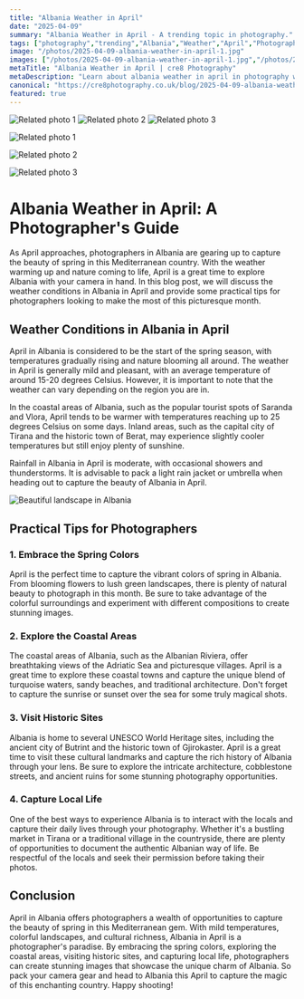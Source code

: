 ```yaml
---
title: "Albania Weather in April"
date: "2025-04-09"
summary: "Albania Weather in April - A trending topic in photography."
tags: ["photography","trending","Albania","Weather","April","Photographer's Guide","Spring","Mediterranean","Landscape","Coastal Areas","Historic Sites","Local Life"]
image: "/photos/2025-04-09-albania-weather-in-april-1.jpg"
images: ["/photos/2025-04-09-albania-weather-in-april-1.jpg","/photos/2025-04-09-albania-weather-in-april-2.jpg","/photos/2025-04-09-albania-weather-in-april-3.jpg"]
metaTitle: "Albania Weather in April | cre8 Photography"
metaDescription: "Learn about albania weather in april in photography with practical tips and insights."
canonical: "https://cre8photography.co.uk/blog/2025-04-09-albania-weather-in-april"
featured: true
---
```


<!-- Gallery as HTML -->

<div class="grid grid-cols-1 sm:grid-cols-2 md:grid-cols-3 gap-4">
  <img src="/photos/2025-04-09-albania-weather-in-april-1.jpg" alt="Related photo 1" class="w-full rounded-lg" />
<img src="/photos/2025-04-09-albania-weather-in-april-2.jpg" alt="Related photo 2" class="w-full rounded-lg" />
<img src="/photos/2025-04-09-albania-weather-in-april-3.jpg" alt="Related photo 3" class="w-full rounded-lg" />
</div>


<!-- Gallery as Markdown -->
![Related photo 1](/photos/2025-04-09-albania-weather-in-april-1.jpg)


![Related photo 2](/photos/2025-04-09-albania-weather-in-april-2.jpg)


![Related photo 3](/photos/2025-04-09-albania-weather-in-april-3.jpg)



# Albania Weather in April: A Photographer's Guide

As April approaches, photographers in Albania are gearing up to capture the beauty of spring in this Mediterranean country. With the weather warming up and nature coming to life, April is a great time to explore Albania with your camera in hand. In this blog post, we will discuss the weather conditions in Albania in April and provide some practical tips for photographers looking to make the most of this picturesque month.

## Weather Conditions in Albania in April

April in Albania is considered to be the start of the spring season, with temperatures gradually rising and nature blooming all around. The weather in April is generally mild and pleasant, with an average temperature of around 15-20 degrees Celsius. However, it is important to note that the weather can vary depending on the region you are in.

In the coastal areas of Albania, such as the popular tourist spots of Saranda and Vlora, April tends to be warmer with temperatures reaching up to 25 degrees Celsius on some days. Inland areas, such as the capital city of Tirana and the historic town of Berat, may experience slightly cooler temperatures but still enjoy plenty of sunshine.

Rainfall in Albania in April is moderate, with occasional showers and thunderstorms. It is advisable to pack a light rain jacket or umbrella when heading out to capture the beauty of Albania in April.

![Beautiful landscape in Albania](/path/to/image)

## Practical Tips for Photographers

### 1. Embrace the Spring Colors

April is the perfect time to capture the vibrant colors of spring in Albania. From blooming flowers to lush green landscapes, there is plenty of natural beauty to photograph in this month. Be sure to take advantage of the colorful surroundings and experiment with different compositions to create stunning images.

### 2. Explore the Coastal Areas

The coastal areas of Albania, such as the Albanian Riviera, offer breathtaking views of the Adriatic Sea and picturesque villages. April is a great time to explore these coastal towns and capture the unique blend of turquoise waters, sandy beaches, and traditional architecture. Don't forget to capture the sunrise or sunset over the sea for some truly magical shots.

### 3. Visit Historic Sites

Albania is home to several UNESCO World Heritage sites, including the ancient city of Butrint and the historic town of Gjirokaster. April is a great time to visit these cultural landmarks and capture the rich history of Albania through your lens. Be sure to explore the intricate architecture, cobblestone streets, and ancient ruins for some stunning photography opportunities.

### 4. Capture Local Life

One of the best ways to experience Albania is to interact with the locals and capture their daily lives through your photography. Whether it's a bustling market in Tirana or a traditional village in the countryside, there are plenty of opportunities to document the authentic Albanian way of life. Be respectful of the locals and seek their permission before taking their photos.

## Conclusion

April in Albania offers photographers a wealth of opportunities to capture the beauty of spring in this Mediterranean gem. With mild temperatures, colorful landscapes, and cultural richness, Albania in April is a photographer's paradise. By embracing the spring colors, exploring the coastal areas, visiting historic sites, and capturing local life, photographers can create stunning images that showcase the unique charm of Albania. So pack your camera gear and head to Albania this April to capture the magic of this enchanting country. Happy shooting!

